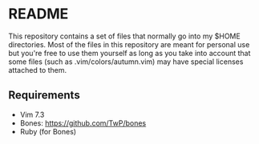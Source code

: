 # README

This repository contains a set of files that normally go into my $HOME
directories. Most of the files in this repository are meant for personal use but
you're free to use them yourself as long as you take into account that some
files (such as .vim/colors/autumn.vim) may have special licenses attached to
them.

## Requirements

* Vim 7.3
* Bones: https://github.com/TwP/bones
* Ruby (for Bones)

